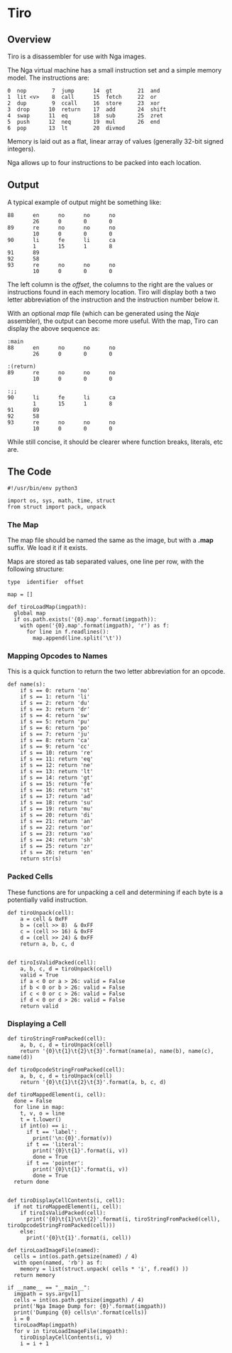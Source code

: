# Tiro

## Overview

Tiro is a disassembler for use with Nga images.

The Nga virtual machine has a small instruction set and a simple memory model.
The instructions are:

    0  nop        7  jump      14  gt        21  and
    1  lit <v>    8  call      15  fetch     22  or
    2  dup        9  ccall     16  store     23  xor
    3  drop      10  return    17  add       24  shift
    4  swap      11  eq        18  sub       25  zret
    5  push      12  neq       19  mul       26  end
    6  pop       13  lt        20  divmod

Memory is laid out as a flat, linear array of values (generally 32-bit signed
integers).

Nga allows up to four instructions to be packed into each location.

## Output

A typical example of output might be something like:

    88      en      no      no      no
            26      0       0       0
    89      re      no      no      no
            10      0       0       0
    90      li      fe      li      ca
            1       15      1       8
    91      89
    92      58
    93      re      no      no      no
            10      0       0       0

The left column is the *offset*, the columns to the right are the values or
instructions found in each memory location. Tiro will display both a two
letter abbreviation of the instruction and the instruction number below it.

With an optional *map* file (which can be generated using the *Naje*
assembler), the output can become more useful. With the map, Tiro can display
the above sequence as:

    :main
    88      en      no      no      no
            26      0       0       0

    :(return)
    89      re      no      no      no
            10      0       0       0

    :;;
    90      li      fe      li      ca
            1       15      1       8
    91      89
    92      58
    93      re      no      no      no
            10      0       0       0

While still concise, it should be clearer where function breaks, literals,
etc are.

## The Code

````
#!/usr/bin/env python3

import os, sys, math, time, struct
from struct import pack, unpack
````

### The Map

The map file should be named the same as the image, but with a **.map** suffix.
We load it if it exists.

Maps are stored as tab separated values, one line per row, with the following
structure:

    type  identifier  offset

````
map = []

def tiroLoadMap(imgpath):
  global map
  if os.path.exists('{0}.map'.format(imgpath)):
    with open('{0}.map'.format(imgpath), 'r') as f:
      for line in f.readlines():
        map.append(line.split('\t'))
````

### Mapping Opcodes to Names

This is a quick function to return the two letter abbreviation for an opcode.

````
def name(s):
    if s == 0: return 'no'
    if s == 1: return 'li'
    if s == 2: return 'du'
    if s == 3: return 'dr'
    if s == 4: return 'sw'
    if s == 5: return 'pu'
    if s == 6: return 'po'
    if s == 7: return 'ju'
    if s == 8: return 'ca'
    if s == 9: return 'cc'
    if s == 10: return 're'
    if s == 11: return 'eq'
    if s == 12: return 'ne'
    if s == 13: return 'lt'
    if s == 14: return 'gt'
    if s == 15: return 'fe'
    if s == 16: return 'st'
    if s == 17: return 'ad'
    if s == 18: return 'su'
    if s == 19: return 'mu'
    if s == 20: return 'di'
    if s == 21: return 'an'
    if s == 22: return 'or'
    if s == 23: return 'xo'
    if s == 24: return 'sh'
    if s == 25: return 'zr'
    if s == 26: return 'en'
    return str(s)
````

### Packed Cells

These functions are for unpacking a cell and determining if each byte is a
potentially valid instruction.

````
def tiroUnpack(cell):
    a = cell & 0xFF
    b = (cell >> 8)  & 0xFF
    c = (cell >> 16) & 0xFF
    d = (cell >> 24) & 0xFF
    return a, b, c, d


def tiroIsValidPacked(cell):
    a, b, c, d = tiroUnpack(cell)
    valid = True
    if a < 0 or a > 26: valid = False
    if b < 0 or b > 26: valid = False
    if c < 0 or c > 26: valid = False
    if d < 0 or d > 26: valid = False
    return valid
````

### Displaying a Cell

````
def tiroStringFromPacked(cell):
    a, b, c, d = tiroUnpack(cell)
    return '{0}\t{1}\t{2}\t{3}'.format(name(a), name(b), name(c), name(d))

def tiroOpcodeStringFromPacked(cell):
    a, b, c, d = tiroUnpack(cell)
    return '{0}\t{1}\t{2}\t{3}'.format(a, b, c, d)

def tiroMappedElement(i, cell):
  done = False
  for line in map:
    t, v, o = line
    t = t.lower()
    if int(o) == i:
      if t == 'label':
        print('\n:{0}'.format(v))
      if t == 'literal':
        print('{0}\t{1}'.format(i, v))
        done = True
      if t == 'pointer':
        print('{0}\t{1}'.format(i, v))
        done = True
  return done


def tiroDisplayCellContents(i, cell):
  if not tiroMappedElement(i, cell):
    if tiroIsValidPacked(cell):
      print('{0}\t{1}\n\t{2}'.format(i, tiroStringFromPacked(cell), tiroOpcodeStringFromPacked(cell)))
    else:
      print('{0}\t{1}'.format(i, cell))
````


````
def tiroLoadImageFile(named):
  cells = int(os.path.getsize(named) / 4)
  with open(named, 'rb') as f:
    memory = list(struct.unpack( cells * 'i', f.read() ))
  return memory

if __name__ == "__main__":
  imgpath = sys.argv[1]
  cells = int(os.path.getsize(imgpath) / 4)
  print('Nga Image Dump for: {0}'.format(imgpath))
  print('Dumping {0} cells\n'.format(cells))
  i = 0
  tiroLoadMap(imgpath)
  for v in tiroLoadImageFile(imgpath):
    tiroDisplayCellContents(i, v)
    i = i + 1
````
